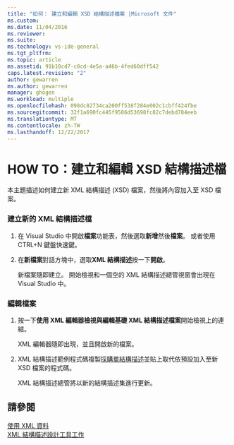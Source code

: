 ```yaml
---
title: "如何： 建立和編輯 XSD 結構描述檔案 |Microsoft 文件"
ms.custom: 
ms.date: 11/04/2016
ms.reviewer: 
ms.suite: 
ms.technology: vs-ide-general
ms.tgt_pltfrm: 
ms.topic: article
ms.assetid: 91b10cd7-c0cd-4e5a-a46b-4fed60dff542
caps.latest.revision: "2"
author: gewarren
ms.author: gewarren
manager: ghogen
ms.workload: multiple
ms.openlocfilehash: 098dc82734ca200ff538f284e002c1cbff424fbe
ms.sourcegitcommit: 32f1a690fc445f9586d53698fc82c7debd784eeb
ms.translationtype: MT
ms.contentlocale: zh-TW
ms.lasthandoff: 12/22/2017
---
```

# <a name="how-to-create-and-edit-an-xsd-schema-file"></a>HOW TO：建立和編輯 XSD 結構描述檔
本主題描述如何建立新 XML 結構描述 (XSD) 檔案，然後將內容加入至 XSD 檔案。  
  
### <a name="to-create-a-new-xml-schema-file"></a>建立新的 XML 結構描述檔  
  
1.  在 Visual Studio 中開啟**檔案**功能表，然後選取**新增**然後**檔案**。 或者使用 CTRL+N 鍵盤快速鍵。  
  
2.  在**新檔案**對話方塊中，選取**XML 結構描述**按一下**開啟**。  
  
     新檔案隨即建立。 開始檢視和一個空的 XML 結構描述總管視窗會出現在 Visual Studio 中。  
  
### <a name="to-edit-a-file"></a>編輯檔案  
  
1.  按一下**使用 XML 編輯器檢視與編輯基礎 XML 結構描述檔案**開始檢視上的連結。  
  
     XML 編輯器隨即出現，並且開啟新的檔案。  
  
2.  XML 結構描述範例程式碼複製[採購單結構描述](../xml-tools/sample-xsd-file-simple-schema.md)並貼上取代依預設加入至新 XSD 檔案的程式碼。  
  
     XML 結構描述總管將以新的結構描述集進行更新。  
  
## <a name="see-also"></a>請參閱  
 [使用 XML 資料](../xml-tools/working-with-xml-data.md)   
 [XML 結構描述設計工具工作](../xml-tools/xml-schema-designer-tasks.md)